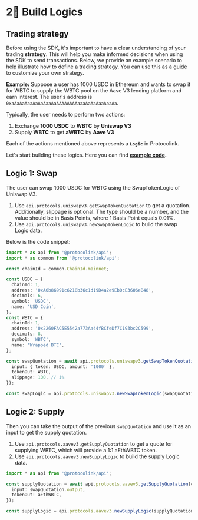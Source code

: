 # 2⃣ Build Logics

## **Trading strategy**

Before using the SDK, it's important to have a clear understanding of your trading **strategy**. This will help you make informed decisions when using the SDK to send transactions. Below, we provide an example scenario to help illustrate how to define a trading strategy. You can use this as a guide to customize your own strategy.

**Example:** Suppose a user has 1000 USDC in Ethereum and wants to swap it for WBTC to supply the WBTC pool on the Aave V3 lending platform and earn interest. The user's address is `0xaAaAaAaaAaAaAaaAaAAAAAAAAaaaAaAaAaaAaaAa`.&#x20;

Typically, the user needs to perform two actions:&#x20;

1. Exchange **1000 USDC** to **WBTC** by **Uniswap V3**&#x20;
2. Supply **WBTC** to get **aWBTC** by **Aave V3**

Each of the actions mentioned above represents a **`Logic`** in Protocolink.&#x20;

Let's start building these logics. Here you can find [**example code**](https://github.com/dinngo/composable-router-api-sdk/blob/master/examples/uniswap-v3-swap-and-aave-v3-supply.ts)**.**

## Logic 1: Swap

The user can swap 1000 USDC for WBTC using the SwapTokenLogic of Uniswap V3.

1. Use `api.protocols.uniswapv3.getSwapTokenQuotation` to get a quotation. Additionally, slippage is optional. The type should be a number, and the value should be in Basis Points, where 1 Basis Point equals 0.01%.
2. Use `api.protocols.uniswapv3.newSwapTokenLogic` to build the swap Logic data.

Below is the code snippet:

```typescript
import * as api from '@protocolink/api';
import * as common from '@protocolink/api';

const chainId = common.ChainId.mainnet;

const USDC = {
  chainId: 1,
  address: '0xA0b86991c6218b36c1d19D4a2e9Eb0cE3606eB48',
  decimals: 6,
  symbol: 'USDC',
  name: 'USD Coin',
};
const WBTC = {
  chainId: 1,
  address: '0x2260FAC5E5542a773Aa44fBCfeDf7C193bc2C599',
  decimals: 8,
  symbol: 'WBTC',
  name: 'Wrapped BTC',
};

const swapQuotation = await api.protocols.uniswapv3.getSwapTokenQuotation(chainId, {
  input: { token: USDC, amount: '1000' },
  tokenOut: WBTC,
  slippage: 100, // 1%
});

const swapLogic = api.protocols.uniswapv3.newSwapTokenLogic(swapQuotation)
```

## Logic 2: Supply

Then you can take the output of the previous `swapQuotation` and use it as an input to get the supply quotation.

1. Use `api.protocols.aavev3.getSupplyQuotation` to get a quote for supplying WBTC, which will provide a 1:1 aEthWBTC token.
2. Use `api.protocols.aavev3.newSupplyLogic` to build the supply Logic data.

```typescript
import * as api from '@protocolink/api';

const supplyQuotation = await api.protocols.aavev3.getSupplyQuotation(chainId, {
  input: swapQuotation.output,
  tokenOut: aEthWBTC,
});

const supplyLogic = api.protocols.aavev3.newSupplyLogic(supplyQuotation);
```

